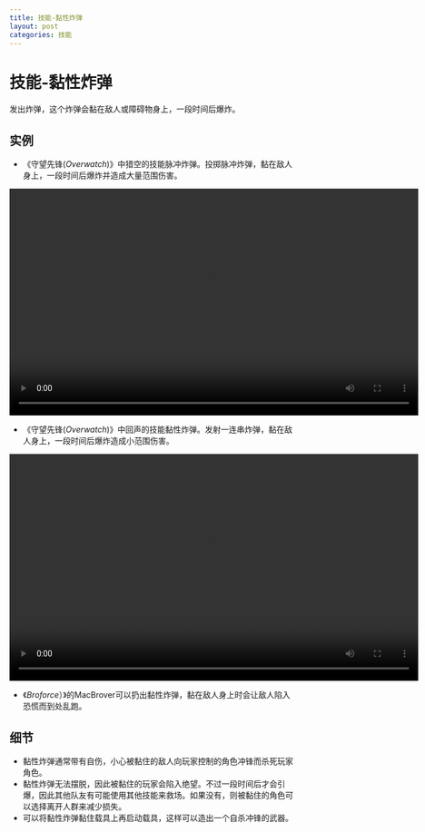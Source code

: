 ```yaml
---
title: 技能-黏性炸弹
layout: post
categories: 技能
---
```


# 技能-黏性炸弹
发出炸弹，这个炸弹会黏在敌人或障碍物身上，一段时间后爆炸。

## 实例
- 《守望先锋(*Overwatch*)》中猎空的技能脉冲炸弹。投掷脉冲炸弹，黏在敌人身上，一段时间后爆炸并造成大量范围伤害。

<video width="720" height="400" controls>
    <source src="/videos/猎空-脉冲炸弹.mp4" type="video/mp4">
</video>

- 《守望先锋(*Overwatch*)》中回声的技能黏性炸弹。发射一连串炸弹，黏在敌人身上，一段时间后爆炸造成小范围伤害。

<video width="720" height="400" controls>
    <source src="/videos/回声-黏性炸弹.mp4" type="video/mp4">
</video>

- 《*Broforce*）》的MacBrover可以扔出黏性炸弹，黏在敌人身上时会让敌人陷入恐慌而到处乱跑。

## 细节
- 黏性炸弹通常带有自伤，小心被黏住的敌人向玩家控制的角色冲锋而杀死玩家角色。
- 黏性炸弹无法摆脱，因此被黏住的玩家会陷入绝望。不过一段时间后才会引爆，因此其他队友有可能使用其他技能来救场。如果没有，则被黏住的角色可以选择离开人群来减少损失。
- 可以将黏性炸弹黏住载具上再启动载具，这样可以造出一个自杀冲锋的武器。